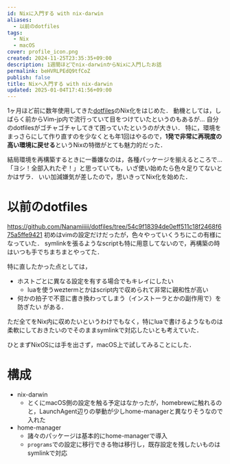 ```yaml
---
id: Nixに入門する with nix-darwin
aliases:
  - 以前のdotfiles
tags:
  - Nix
  - macOS
cover: profile_icon.png
created: 2024-11-25T23:35:35+09:00
description: 1週間ほどでnix-darwinからNixに入門したお話
permalink: beHVRLPEdQ9tfCoZ
publish: false
title: Nixへ入門する with nix-darwin
updated: 2025-01-04T17:41:56+09:00
---
```


1ヶ月ほど前に数年使用してきた[dotfiles](https://github.com/Nanamiiiii/dotfiles)のNix化をはじめた．
動機としては，しばらく前からVim-jp内で流行っていて目をつけていたというのもあるが… 自分のdotfilesがゴチャゴチャしてきて困っていたというのが大きい．
特に，環境をまっさらにして作り直すのを少なくとも年1回はやるので，**1発で非常に再現度の高い環境に戻せる**というNixの特徴がとても魅力的だった．

結局環境を再構築するときに一番嫌なのは，各種パッケージを揃えるところで…
「ヨシ！全部入れたぞ！」と思っていても，いざ使い始めたら色々足りてないとかはザラ．
いい加減嫌気が差したので，思いきってNix化を始めた．

# 以前のdotfiles

https://github.com/Nanamiiiii/dotfiles/tree/54c9f18394de0eff511c18f2468f675a5ffe9421
初めはvimの設定だけだったが，色々やっていくうちにこの有様になっていた．
symlinkを張るようなscriptも特に用意してないので，再構築の時はいつも手でちまちまとやってた．

特に直したかった点としては，

- ホストごとに異なる設定を有する場合でもキレイにしたい
  - luaを使うweztermとかはscript内で収められて非常に親和性が高い
- 何かの拍子で不意に書き換わってしまう（インストーラとかの副作用で）を防ぎたい
  がある．

ただ全てをNix内に収めたいというわけでもなく，特にluaで書けるようなものは柔軟にしておきたいのでそのままsymlinkで対応したいとも考えていた．

ひとまずNixOSには手を出さず，macOS上で試してみることにした．

# 構成

- nix-darwin
  - とくにmacOS側の設定を触る予定はなかったが，homebrewに触れるのと，LaunchAgent辺りの挙動が少しhome-managerと異なりそうなので入れた
- home-manager
  - 諸々のパッケージは基本的にhome-managerで導入
  - `programs`での設定に移行できる物は移行し，既存設定を残したいものはsymlinkで対応
